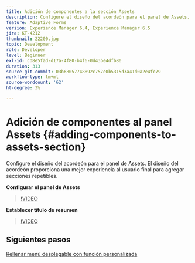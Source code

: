 ```yaml
---
title: Adición de componentes a la sección Assets
description: Configure el diseño del acordeón para el panel de Assets. El diseño del acordeón proporciona una mejor experiencia al usuario final para agregar secciones repetibles.
feature: Adaptive Forms
version: Experience Manager 6.4, Experience Manager 6.5
jira: KT-4212
thumbnail: 22200.jpg
topic: Development
role: Developer
level: Beginner
exl-id: cd8e5fad-d17a-4f80-b4f6-0d43be4dfb80
duration: 313
source-git-commit: 03b68057748892c757e0b5315d3a41d0a2e4fc79
workflow-type: tm+mt
source-wordcount: '62'
ht-degree: 3%

---
```


# Adición de componentes al panel Assets {#adding-components-to-assets-section}

Configure el diseño del acordeón para el panel de Assets. El diseño del acordeón proporciona una mejor experiencia al usuario final para agregar secciones repetibles.

**Configurar el panel de Assets**

>[!VIDEO](https://video.tv.adobe.com/v/326886?quality=12&learn=on&captions=spa)

**Establecer título de resumen**
>[!VIDEO](https://video.tv.adobe.com/v/33129?quality=12&learn=on&captions=spa)

## Siguientes pasos

[Rellenar menú desplegable con función personalizada](./using-custom-functions-and-code-editor.md)
